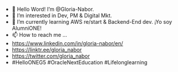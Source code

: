 - 👋 Hello Word! I’m @Gloria-Nabor.
- 👀 I’m interested in Dev, PM & Digital Mkt.
- 🌱 I’m currently learning AWS re/start & Backend-End dev. ¡Yo soy AlumniONE! 
- 📫 How to reach me ...
- https://www.linkedin.com/in/gloria-nabor/en/
- https://linktr.ee/gloria_nabor
- https://twitter.com/gloria_nabor
- #HelloONEG5 #OracleNextEducation #Lifelonglearning 
<!---
I'm a beginner to create a ✨ special ✨ repository. `README.md`
--->
